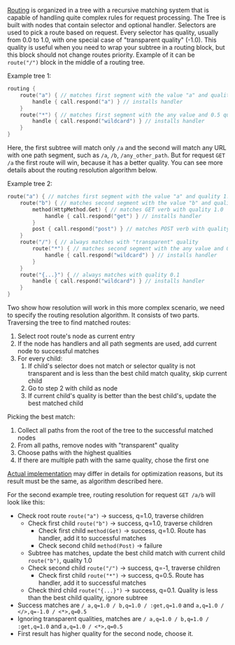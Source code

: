 [//]: # (title: Resolution Algorithms)

[Routing](Routing_in_Ktor.md) is organized in a tree with a recursive matching system that is capable of handling quite
complex rules for request processing. The Tree is built with nodes that contain selector and optional handler. Selectors
are used to pick a route based on request. Every selector has quality, usually from 0.0 to 1.0, with one special case
of "transparent quality" (-1.0). This quality is useful when you need to wrap your subtree in a routing block, but this 
block should not change routes priority. Example of it can be `route("/")` block in the middle of a routing tree.

Example tree 1:
```kotlin
routing {
    route("a") { // matches first segment with the value "a" and quality 1.0
        handle { call.respond("a") } // installs handler
    }
    route("*") { // matches first segment with the any value and 0.5 quality
        handle { call.respond("wildcard") } // installs handler
    }
}
```
Here, the first subtree will match only `/a` and the second will match any URL with one path segment, such as `/a`, 
`/b`, `/any_other_path`. But for request `GET /a` the first route will win, because it has a better quality.
You can see more details about the routing resolution algorithm below.

Example tree 2:
```kotlin
route("a") { // matches first segment with the value "a" and quality 1.0
    route("b") { // matches second segment with the value "b" and quality 1.0
        method(HttpMethod.Get) { // matches GET verb with quality 1.0
            handle { call.respond("get") } // installs handler
        }
        post { call.respond("post") } // matches POST verb with quality 1.0, and installs a handler
    }
    route("/") { // always matches with "transparent" quality
        route("*") { // matches second segment with the any value and 0.5 quality
            handle { call.respond("wildcard") } // installs handler
        }
    }
    route("{...}") { // always matches with quality 0.1
        handle { call.respond("wildcard") } // installs handler
    }
}
```

Two show how resolution will work in this more complex scenario, we need to specify the routing resolution algorithm.
It consists of two parts.   
Traversing the tree to find matched routes:

1. Select root route's node as current entry
2. If the node has handlers and all path segments are used, add current node to successful matches
3. For every child:
    1. If child's selector does not match or selector quality is not transparent and is less than the best child match
       quality, skip current child
    2. Go to step 2 with child as node
    3. If current child's quality is better than the best child's, update the best matched child

Picking the best match:

1. Collect all paths from the root of the tree to the successful matched nodes
2. From all paths, remove nodes with "transparent" quality 
3. Choose paths with the highest qualities 
4. If there are multiple path with the same quality, chose the first one

[Actual implementation](https://github.com/ktorio/ktor/blob/main/ktor-server/ktor-server-core/jvm/src/io/ktor/routing/RoutingResolve.kt#L112) 
may differ in details for optimization reasons, but its result must be the same, as algorithm described here.

For the second example tree, routing resolution for request `GET /a/b` will look like this:

* Check root route `route("a")` -> success, q=1.0, traverse children
    * Check first child `route("b")` -> success, q=1.0, traverse children
        * Check first child `method(Get)` -> success, q=1.0. Route has handler, add it to successful matches
        * Check second child `method(Post)` -> failure
    * Subtree has matches, update the best child match with current child `route("b")`, quality 1.0
    * Check second child `route("/")` -> success, q=-1, traverse children
        * Check first child `route("*")` -> success, q=0.5. Route has handler, add it to successful matches
    * Check third child `route("{...}")` -> success, q=0.1. Quality is less than the best child quality, ignore subtree
* Success matches are `/ a,q=1.0 / b,q=1.0 / :get,q=1.0` and `a,q=1.0 / </>,q=-1.0 / <*>,q=0.5`
* Ignoring transparent qualities, matches are `/ a,q=1.0 / b,q=1.0 / :get,q=1.0` and `a,q=1.0 / <*>,q=0.5`
* First result has higher quality for the second node, choose it.
   


